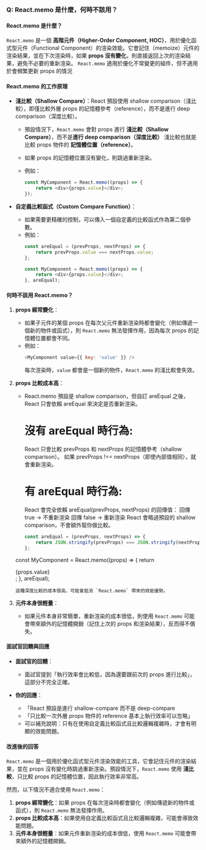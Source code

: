 ### **Q: React.memo 是什麼，何時不該用？**

#### **React.memo 是什麼？**
`React.memo` 是一個 **高階元件（Higher-Order Component, HOC）**，用於優化函式型元件（Functional Component）的渲染效能。它會記住（memoize）元件的渲染結果，並在下次渲染時，如果 **props 沒有變化**，則直接返回上次的渲染結果，避免不必要的重新渲染。
`React.memo` 適用於優化不常變更的組件，但不適用於會頻繁更新 props 的情況

#### **React.memo 的工作原理**
- **淺比較（Shallow Compare）**：React 預設使用 shallow comparison（淺比較），即僅比較外層 props 的記憶體參考（reference），而不是進行 deep comparison（深度比較）。
  - 預設情況下，`React.memo` 會對 props 進行 **淺比較（Shallow Compare）**，而不是**進行 deep comparison（深度比較）**
  淺比較也就是比較 props 物件的 **記憶體位置（reference）**。 
  
  - 如果 props 的記憶體位置沒有變化，則跳過重新渲染。
  - 例如：
    ```javascript
    const MyComponent = React.memo((props) => {
        return <div>{props.value}</div>;
    });
    ```

- **自定義比較函式（Custom Compare Function）**：
  - 如果需要更精確的控制，可以傳入一個自定義的比較函式作為第二個參數。
  - 例如：
    ```javascript
    const areEqual = (prevProps, nextProps) => {
        return prevProps.value === nextProps.value;
    };

    const MyComponent = React.memo((props) => {
        return <div>{props.value}</div>;
    }, areEqual);
    ```

#### **何時不該用 React.memo？**
1. **props 經常變化**：
   - 如果子元件的某個 props 在每次父元件重新渲染時都會變化（例如傳遞一個新的物件或函式），則 `React.memo` 無法發揮作用，因為每次 props 的記憶體位置都會不同。
   - 例如：
     ```javascript
     <MyComponent value={{ key: 'value' }} />
     ```
     每次渲染時，`value` 都會是一個新的物件，`React.memo` 的淺比較會失效。

2. **props 比較成本高**：
   - React.memo 預設是 shallow comparison，但自訂 areEqual 之後，React 只會依賴 areEqual 來決定是否重新渲染。
     # 沒有 areEqual 時行為:
     React 只會比較 prevProps 和 nextProps 的記憶體參考（shallow comparison）。
     如果 prevProps !== nextProps（即使內部值相同），就會重新渲染。
     # 有 areEqual 時行為:
     React 會完全依賴 areEqual(prevProps, nextProps) 的回傳值：
     回傳 true → 不重新渲染
     回傳 false → 重新渲染
     React 會略過預設的 shallow comparison，不會額外幫你做比較。
     ```javascript
     const areEqual = (prevProps, nextProps) => {
         return JSON.stringify(prevProps) === JSON.stringify(nextProps);
     };

    const MyComponent = React.memo((props) => {
        return <div>{props.value}</div>;
    }, areEqual);
     ```
     這種深度比較的成本很高，可能會抵消 `React.memo` 帶來的效能優勢。

3. **元件本身很輕量**：
   - 如果元件本身非常簡單，重新渲染的成本很低，則使用 `React.memo` 可能會帶來額外的記憶體開銷（記住上次的 props 和渲染結果），反而得不償失。

#### **面試官回饋與回應**
- **面試官的回饋**：
  - 面試官提到「執行效率會比較低，因為還要跟前次的 props 進行比較」，這部分不完全正確。
  
- **你的回應**：
  - 「React 預設是進行 shallow-compare 而不是 deep-compare
  - 「只比較一次外層 props 物件的 reference 基本上執行效率可以忽略」
  - 可以補充說明：只有在使用自定義比較函式且比較邏輯複雜時，才會有明顯的效能問題。

#### **改進後的回答**
`React.memo` 是一個用於優化函式型元件渲染效能的工具，它會記住元件的渲染結果，並在 props 沒有變化時跳過重新渲染。預設情況下，`React.memo` 使用 **淺比較**，只比較 props 的記憶體位置，因此執行效率非常高。

然而，以下情況不適合使用 `React.memo`：
1. **props 經常變化**：如果 props 在每次渲染時都會變化（例如傳遞新的物件或函式），則 `React.memo` 無法發揮作用。
2. **props 比較成本高**：如果使用自定義比較函式且比較邏輯複雜，可能會導致效能問題。
3. **元件本身很輕量**：如果元件重新渲染的成本很低，使用 `React.memo` 可能會帶來額外的記憶體開銷。